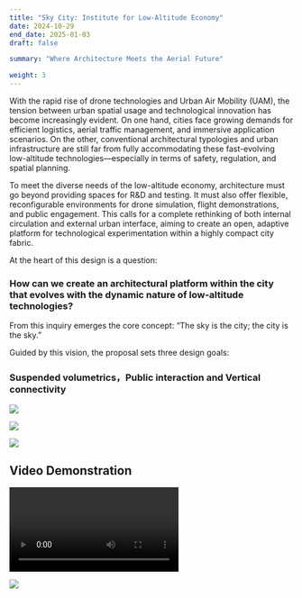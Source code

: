 ```yaml
---
title: "Sky City: Institute for Low-Altitude Economy"
date: 2024-10-29
end_date: 2025-01-03
draft: false

summary: "Where Architecture Meets the Aerial Future"

weight: 3
---
```



With the rapid rise of drone technologies and Urban Air Mobility (UAM), the tension between urban spatial usage and technological innovation has become increasingly evident. On one hand, cities face growing demands for efficient logistics, aerial traffic management, and immersive application scenarios. On the other, conventional architectural typologies and urban infrastructure are still far from fully accommodating these fast-evolving low-altitude technologies—especially in terms of safety, regulation, and spatial planning.

To meet the diverse needs of the low-altitude economy, architecture must go beyond providing spaces for R&D and testing. It must also offer flexible, reconfigurable environments for drone simulation, flight demonstrations, and public engagement. This calls for a complete rethinking of both internal circulation and external urban interface, aiming to create an open, adaptive platform for technological experimentation within a highly compact city fabric.

At the heart of this design is a question:

### How can we create an architectural platform within the city that evolves with the dynamic nature of low-altitude technologies?

From this inquiry emerges the core concept: “The sky is the city; the city is the sky.”

Guided by this vision, the proposal sets three design goals:

###  Suspended volumetrics，Public interaction and Vertical connectivity


<img src="/images/project/4/2.jpg" style="max-width:100%"> </img>

<img src="/images/project/4/3.jpg" style="max-width:100%"> </img>

<img src="/images/project/4/4.jpg" style="max-width:100%"> </img>

## Video Demonstration

<video src="/images/project/4/1.mp4"  controls style="max-width:100%"></video>

<img src="/images/project/4/5.png" style="max-width:100%"> </img>


